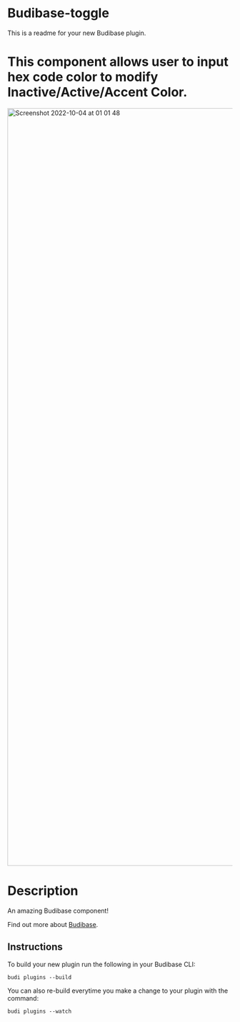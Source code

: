 # Budibase-toggle
This is a readme for your new Budibase plugin.

# This component allows user to input hex code color to modify Inactive/Active/Accent Color.
<img width="1696" alt="Screenshot 2022-10-04 at 01 01 48" src="https://user-images.githubusercontent.com/57537261/193706708-81b8beb5-794b-4668-8c6d-af88cfa509b0.png">


# Description
An amazing Budibase component!

Find out more about [Budibase](https://github.com/Budibase/budibase).

## Instructions

To build your new  plugin run the following in your Budibase CLI:
```
budi plugins --build
```

You can also re-build everytime you make a change to your plugin with the command:
```
budi plugins --watch
```

